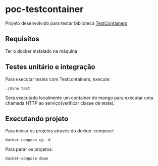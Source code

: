 # poc-testcontainer
Projeto desenvolvido para testar biblioteca [TestContainers](https://www.testcontainers.org/)

## Requisitos

Ter o docker instalado na máquina

## Testes unitário e integração

Para executar testes com Testcontainers, execute:

```
./mvnw test
```

Será executado localmente um container do mongo para executar uma chamada HTTP ao serviço(verificar classe de teste).


## Executando projeto

Para iniciar os projetos através do docker-compose:

```
docker-compose up -d
```

Para parar os projetos:

```
docker-compose down
```

